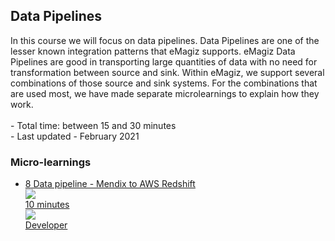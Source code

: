 <div class="ez-academy">
	<div class="ez-academy__body">
		<main class="master">
	<h2 class="title">Data Pipelines</h2>
    <p>
       In this course we will focus on data pipelines. Data Pipelines are one of the lesser known integration patterns that eMagiz supports.
	   eMagiz Data Pipelines are good in transporting large quantities of data with no need for transformation between source and sink. 
	   Within eMagiz, we support several combinations of those source and sink systems. 
	   For the combinations that are used most, we have made separate microlearnings to explain how they work.
        </br></br>
        - Total time: between 15 and 30 minutes
        </br>
        - Last updated - February 2021
    </p>
    <h3 class="title">Micro-learnings</h3>
    <ul class="strip-container">
        <li class="strip">
            <a href="../../docs/microlearning/intermediate-data-pipelines-datapipeline-mendix-to-aws-redshift" class="strip__link">
            <label for="" class="strip__label">
                <span>8</span>
                Data pipeline - Mendix to AWS Redshift
            </label>
            <div class="strip__attribute">
                <img class="strip__attribute-icon strip__attribute-icon--duration" src="../../img/icon-duration32.svg"/>
                <div class="strip__attribute-label">10 minutes</div>
            </div>
            <div class="strip__attribute">
                <img class="strip__attribute-icon strip__attribute-icon--roles" src="../../img/icon-roles32.svg"/>
                <div class="strip__attribute-label">Developer</div>
            </div>
        </a>
        </li>        
    </ul>
    </main>
    </div>
</div>